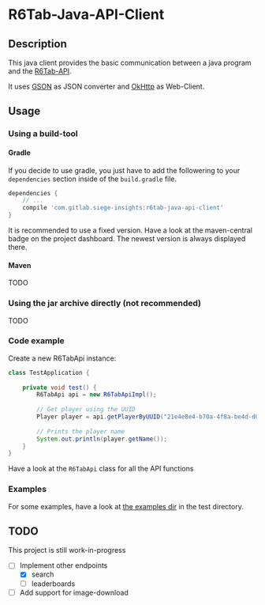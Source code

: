 # R6Tab-Java-API-Client
## Description
This java client provides the basic communication between a java program and the [R6Tab-API](https://github.com/Tabwire/R6Tab-API).

It uses [GSON](https://github.com/google/gson) as JSON converter and [OkHttp](https://square.github.io/okhttp/) as Web-Client.

## Usage
### Using a build-tool
#### Gradle
If you decide to use gradle, you just have to add the followering to your `dependencies` section inside of the `build.gradle` file.

```gradle
dependencies {
    // ...
    compile 'com.gitlab.siege-insights:r6tab-java-api-client'
}
```

It is recommended to use a fixed version. 
Have a look at the maven-central badge on the project dashboard.
The newest version is always displayed there.


#### Maven
TODO

### Using the jar archive directly (not recommended)
TODO

### Code example


Create a new R6TabApi instance:

```java
class TestApplication {
    
    private void test() {
        R6TabApi api = new R6TabApiImpl();
        
        // Get player using the UUID
        Player player = api.getPlayerByUUID("21e4e8e4-b70a-4f8a-be4d-d0db7c8c9076");
        
        // Prints the player name
        System.out.println(player.getName());
    }    
}

```

Have a look at the `R6TabApi` class for all the API functions

### Examples
For some examples, have a look at [the examples dir](https://gitlab.com/siege-insights/r6tab-java-api-client/tree/master/src/test/java/com/gitlab/siegeinsights/r6tab/api/examples) in the test directory.

## TODO
This project is still work-in-progress


* [ ] Implement other endpoints
  * [x] search
  * [ ] leaderboards
* [ ] Add support for image-download